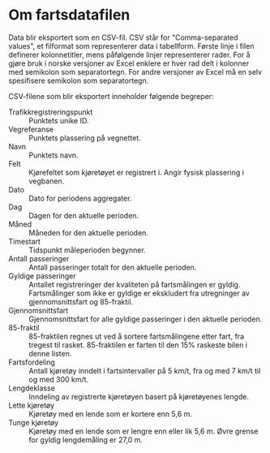 # Om fartsdatafilen

Data blir eksportert som en CSV-fil. CSV står for "Comma-separated values", et filformat som representerer data i tabellform. Første linje i filen definerer kolonnetitler, mens påfølgende linjer representerer rader. For å gjøre bruk i norske versjoner av Excel enklere er hver rad delt i kolonner med semikolon som separatortegn. For andre versjoner av Excel må en selv spesifisere semikolon som separatortegn.

CSV-filene som blir eksportert inneholder følgende begreper:

<dl>
  <dt>Trafikkregistreringspunkt</dt>
  <dd>Punktets unike ID.</dd>
  <dt>Vegreferanse</dt>
  <dd>Punktets plassering på vegnettet.</dd>
  <dt>Navn</dt>
  <dd>Punktets navn.</dd>
  <dt>Felt</dt>
  <dd>Kjørefeltet som kjøretøyet er registrert i. Angir fysisk plassering i vegbanen.</dd>
<dt>Dato</dt>
  <dd>Dato for periodens aggregater.</dd>
<dt>Dag</dt>
  <dd>Dagen for den aktuelle perioden.</dd>
<dt>Måned</dt>
  <dd>Måneden for den aktuelle perioden.</dd>
<dt>Timestart</dt>
  <dd>Tidspunkt måleperioden begynner.</dd>
<dt>Antall passeringer</dt>
  <dd>Antall passeringer totalt for den aktuelle perioden.</dd>
<dt>Gyldige passeringer</dt>
  <dd>Antallet registreringer der kvaliteten på fartsmålingen er gyldig. Fartsmålinger som ikke er gyldige er ekskludert fra utregninger av gjennomsnittsfart og 85-fraktil.</dd>
<dt>Gjennomsnittsfart</dt>
  <dd>Gjennomsnittsfart for alle gyldige passeringer i den aktuelle perioden.</dd>

<dt>85-fraktil</dt>
<dd>85-fraktilen regnes ut ved å sortere fartsmålingene etter fart, fra tregest til rasket. 85-fraktilen er farten til den 15% raskeste bilen i denne listen.</dd>
<dt>Fartsfordeling</dt>
<dd>Antall kjøretøy inndelt i fartsintervaller på 5 km/t, fra og med 7 km/t til og med 300 km/t.</dd>
<dt>Lengdeklasse</dt>
<dd>Inndeling av registrerte kjøretøyen basert på kjøretøyenes lengde.</dd>
<dt>Lette kjøretøy</dt>
<dd>Kjøretøy med en lende som er kortere enn 5,6 m.</dd>
<dt>Tunge kjøretøy</dt>
<dd>Kjøretøy med en lende som er lengre enn eller lik 5,6 m. Øvre grense for gyldig lengdemåling er 27,0 m.</dd>
